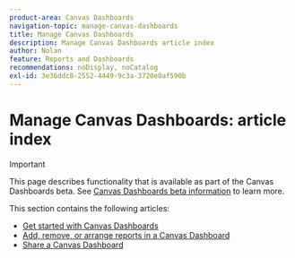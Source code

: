 ```yaml
---
product-area: Canvas Dashboards
navigation-topic: manage-canvas-dashboards
title: Manage Canvas Dashboards
description: Manage Canvas Dashboards article index
author: Nolan
feature: Reports and Dashboards
recommendations: noDisplay, noCatalog
exl-id: 3e36ddc8-2552-4449-9c3a-3720e0af590b
---
```

# Manage Canvas Dashboards: article index

>[!IMPORTANT]
>
>This page describes functionality that is available as part of the Canvas Dashboards beta. See [Canvas Dashboards beta information](/help/quicksilver/product-announcements/betas/canvas-dashboards-beta/canvas-dashboards-beta-information.md) to learn more.

This section contains the following articles:

* [Get started with Canvas Dashboards](/help/quicksilver/reports-and-dashboards/canvas-dashboards/manage-canvas-dashboards/get-started-canvas-dashboards.md)
* [Add, remove, or arrange reports in a Canvas Dashboard](/help/quicksilver/reports-and-dashboards/canvas-dashboards/manage-canvas-dashboards/add-remove-arrange-reports.md)
* [Share a Canvas Dashboard](/help/quicksilver/reports-and-dashboards/canvas-dashboards/manage-canvas-dashboards/share-canvas-dashboard.md)
